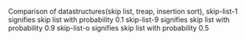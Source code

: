 Comparison of datastructures(skip list, treap, insertion sort),
skip-list-1 signifies skip list with probability 0.1
skip-list-9 signifies skip list with probability 0.9
skip-list-o signifies skip list with probability 0.5
